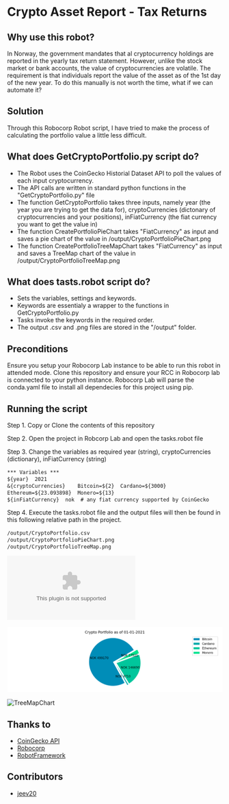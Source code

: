 # Crypto Asset Report - Tax Returns
## Why use this robot? 
In Norway, the government mandates that al cryptocurrency holdings are reported in the yearly tax return statement. 
However, unlike the stock market or bank accounts, the value of cryptocurrencies are volatile. The requirement is that individuals report the value of the asset as of the 1st day of the new year. To do this manually is not worth the time, what if we can automate it? 

## Solution
Through this Robocorp Robot script, I have tried to make the process of calculating the portfolio value a little less difficult. 

## What does GetCryptoPortfolio.py script do?
- The Robot uses the CoinGecko Historial Dataset API to poll the values of each input cryptocurrency. 
- The API calls are written in standard python functions in the "GetCryptoPortfolio.py" file
- The function GetCryptoPortfolio takes three inputs, namely year (the year you are trying to get the data for), cryptoCurrencies (dictonary of cryptocurrencies and your positions), inFiatCurrency (the fiat currency you want to get the value in)
- The function CreatePortfolioPieChart takes "FiatCurrency" as input and saves a pie chart of the value in /output/CryptoPortfolioPieChart.png
- The function CreatePortfolioTreeMapChart takes "FiatCurrency" as input and saves a TreeMap chart of the value in /output/CryptoPortfolioTreeMap.png

## What does tasts.robot script do?
- Sets the variables, settings and keywords. 
- Keywords are essentialy a wrapper to the functions in GetCryptoPortfolio.py
- Tasks invoke the keywords in the required order.
- The output .csv and .png files are stored in the "/output" folder.

## Preconditions 
Ensure you setup your Robocorp Lab instance to be able to run this robot in attended mode. 
Clone this repository and ensure your RCC in Robocorp lab is connected to your python instance. Robocorp Lab will parse the conda.yaml file to install all dependecies for this project using pip. 


## Running the script 

Step 1. Copy or Clone the contents of this repository 

Step 2. Open the project in Robcorp Lab and open the tasks.robot file 

Step 3. Change the variables as required 
         year (string), 
         cryptoCurrencies (dictionary), 
         inFiatCurrency (string)
```
*** Variables ***
${year}  2021
&{cryptoCurrencies}    Bitcoin=${2}  Cardano=${3000}   Ethereum=${23.093898}  Monero=${13}
${inFiatCurrency}  nok  # any fiat currency supported by CoinGecko
```

Step 4. Execute the tasks.robot file and the output files will then be found in this following relative path in the project. 
```
/output/CryptoPortfolio.csv
/output/CryptoPortfolioPieChart.png
/output/CryptoPortfolioTreeMap.png
```

![CryptoPortfolioTable](https://github.com/jeev20/CryptoAssetReport/blob/main/output/CryptoPortfolio.csv)



![PieChart](https://github.com/jeev20/CryptoAssetReport/blob/main/output/CryptoPortfolioPieChart.png)



![TreeMapChart](https://github.com/jeev20/CryptoAssetReport/blob/main/output/CryptoPortfolioTreeMap.png)


## Thanks to 
* [CoinGecko API](https://www.coingecko.com/en/api)
* [Robocorp](https://robocorp.com)
* [RobotFramework](https://robotframework.org/)


## Contributors
* [jeev20]("https://github.com/jeev20")
